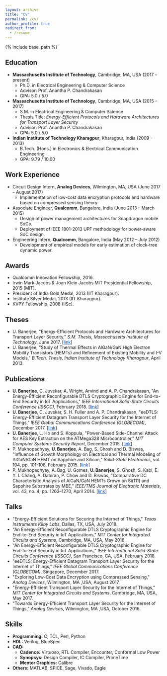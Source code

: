 ```yaml
---
layout: archive
title: "CV"
permalink: /cv/
author_profile: true
redirect_from:
  - /resume
---
```


{% include base_path %}

Education
---------
* <b>Massachusetts Institute of Technology</b>, Cambridge, MA, USA (2017 – present)
  * Ph.D. in Electrical Engineering & Computer Science
  * Advisor: Prof. Anantha P. Chandrakasan
  * GPA: 5.0 / 5.0
* <b>Massachusetts Institute of Technology</b>, Cambridge, MA, USA (2015 – 2017)
  * S.M. in Electrical Engineering & Computer Science
  * Thesis Title: <i>Energy-Efficient Protocols and Hardware Architectures for Transport Layer Security</i>
  * Advisor: Prof. Anantha P. Chandrakasan
  * GPA: 5.0 / 5.0
* <b>Indian Institute of Technology Kharagpur</b>, Kharagpur, India (2009 – 2013)
  * B.Tech. (Hons.) in Electronics & Electrical Communication Engineering
  * GPA: 9.79 / 10.00

Work Experience
---------------
* Circuit Design Intern, <b>Analog Devices</b>, Wilmington, MA, USA (June 2017 – August 2017)
  * Implementation of low-cost data encryption protocols and hardware based on compressed sensing theory.
* Associate Engineer, <b>Qualcomm</b>, Bangalore, India (June 2013 – March 2015)
  * Design of power management architectures for Snapdragon mobile SoCs.
  * Deployment of IEEE 1801-2013 UPF methodology for power-aware SoC design.
* Engineering Intern, <b>Qualcomm</b>, Bangalore, India (May 2012 – July 2012)
  * Development of empirical models for early estimation of clock-tree dynamic power.

Awards
------ 
* Qualcomm Innovation Fellowship, 2016.
* Irwin Mark Jacobs & Joan Klein Jacobs MIT Presidential Fellowship, 2015 (MIT).
* President of India Gold Medal, 2013 (IIT Kharagpur).
* Institute Silver Medal, 2013 (IIT Kharagpur).
* KVPY Fellowship, 2008 (IISc).

Theses
------
* U. Banerjee, "Energy-Efficient Protocols and Hardware Architectures for Transport Layer Security," <i>S.M. Thesis, Massachusetts Institute of Technology</i>, June 2017. [<a href="https://dspace.mit.edu/bitstream/handle/1721.1/111861/1005227047-MIT.pdf" style="color:#0645AD;">link</a>]
* U. Banerjee, "Study of Thermal Effects in AlGaN/GaN High Electron Mobility Transistors (HEMTs) and Refinement of Existing Mobility and I-V Models," <i>B.Tech. Thesis, Indian Institute of Technology Kharagpur</i>, April 2013.

Publications
------------
* <b>U. Banerjee</b>, C. Juvekar, A. Wright, Arvind and A. P. Chandrakasan, "An Energy-Efficient Reconfigurable DTLS Cryptographic Engine for End-to-End Security in IoT Applications," <i>IEEE International Solid-State Circuits Conference (ISSCC)</i>, February 2018. [<a href="https://ieeexplore.ieee.org/document/8310174/" style="color:#0645AD;">link</a>]
* <b>U. Banerjee</b>, C. Juvekar, S. H. Fuller and A. P. Chandrakasan, "eeDTLS: Energy-Efficient Datagram Transport Layer Security for the Internet of Things," <i>IEEE Global Communications Conference (GLOBECOM)</i>, December 2017. [<a href="https://ieeexplore.ieee.org/document/8255053/" style="color:#0645AD;">link</a>]
* <b>U. Banerjee</b>, L. Ho and S. Koppula, "Power-Based Side-Channel Attack for AES Key Extraction on the ATMega328 Microcontroller," <i>MIT Computer Systems Security Report</i>, December 2015. [<a href="http://css.csail.mit.edu/6.858/2015/projects/utsav-lisayz-skoppula.pdf" style="color:#0645AD;">link</a>]
* P. Mukhopadhyay, <b>U. Banerjee</b>, A. Bag, S. Ghosh and D. Biswas, "Influence of Growth Morphology on Electrical and Thermal Modeling of AlGaN/GaN HEMT on Sapphire and Silicon," <i>Solid-State Electronics</i>, vol. 104, pp. 101-108, February 2015. [<a href="https://doi.org/10.1016/j.sse.2014.11.017" style="color:#0645AD;">link</a>]
* P. Mukhopadhyay, A. Bag, U. Gomes, <b>U. Banerjee</b>, S. Ghosh, S. Kabi, E. Y. I. Chang, A. Dabiran, P. Chow and D. Biswas, "Comparative DC Characteristic Analysis of AlGaN/GaN HEMTs Grown on Si(111) and Sapphire Substrates by MBE," <i>IEEE/TMS Journal of Electronic Materials</i>, vol. 43, no. 4, pp. 1263–1270, April 2014. [<a href="https://doi.org/10.1007/s11664-014-3050-4" style="color:#0645AD;">link</a>]
  
Talks
-----
* "Energy-Efficient Solutions for Securing the Internet of Things," <i>Texas Instruments Kilby Labs</i>, Dallas, TX, USA, July 2018.
* "An Energy-Efficient Reconfigurable DTLS Cryptographic Engine for End-to-End Security in IoT Applications," <i>MIT Center for Integrated Circuits and Systems</i>, Cambridge, MA, USA, May 2018.
* "An Energy-Efficient Reconfigurable DTLS Cryptographic Engine for End-to-End Security in IoT Applications," <i>IEEE International Solid-State Circuits Conference (ISSCC)</i>, San Francisco, CA, USA, February 2018.
* "eeDTLS: Energy-Efficient Datagram Transport Layer Security for the Internet of Things," <i>IEEE Global Communications Conference (GLOBECOM)</i>, Singapore, December 2017.
* "Exploring Low-Cost Data Encryption using Compressed Sensing," <i>Analog Devices</i>, Wilmington, MA ,USA, August 2017.
* "Energy-Efficient Transport Layer Security for the Internet of Things," <i>MIT Center for Integrated Circuits and Systems</i>, Cambridge, MA, USA, May 2017.
* "Towards Energy-Efficient Transport Layer Security for the Internet of Things," <i>Analog Devices</i>, Wilmington, MA ,USA, October 2016.
 
Skills
------
* <b>Programming:</b> C, TCL, Perl, Python
* <b>HDL:</b> Verilog, BlueSpec
* <b>CAD:</b>
  * <b>Cadence:</b> Virtuoso, RTL Compiler, Encounter, Conformal Low Power
  * <b>Synopsys:</b> Design Compiler, IC Compiler, PrimeTime
  * <b>Mentor Graphics:</b> Calibre
* <b>Others:</b> MATLAB, SPICE, Sage, Vivado, Eagle
